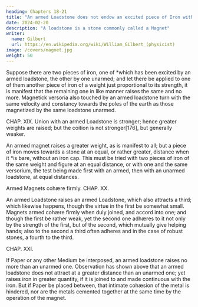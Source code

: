 ```yaml
---
heading: Chapters 18-21
title: "An armed Loadstone does not endow an excited piece of Iron with greater vigour than an unarmed"
date: 2024-02-20
description: "A loadstone is a stone commonly called a Magnet"
writer:
  name: Gilbert
  url: https://en.wikipedia.org/wiki/William_Gilbert_(physicist)
image: /covers/magnet.jpg
weight: 50
---
```



Suppose there are two pieces of iron, one of *which has been excited by an armed loadstone, the other by one unarmed; and let there be applied to one of them another piece of iron of a weight just proportional to its strength, it is manifest that the remaining one in like manner raises the same and no more. Magnetick versoria also touched by an armed loadstone turn with the same velocity and constancy towards the poles of the earth as those magnetized by the same loadstone unarmed.




CHAP. XIX. Union with an armed Loadstone is stronger; hence greater weights are raised; but the coition is not stronger[176], but generally weaker.

An armed magnet raises a greater weight, as is manifest to all; but a piece of iron moves towards a stone at an equal, or rather greater, distance when it *is bare, without an iron cap. This must be tried with two pieces of iron of the same weight and figure at an equal distance, or with one and the same versorium, the test being made first with an armed, then with an unarmed loadstone, at equal distances.



Armed Magnets cohære firmly.
CHAP. XX.

An armed Loadstone raises an armed Loadstone,
which also attracts a third; which likewise
happens, though the virtue in the first
be somewhat small.
Magnets armed cohære firmly when duly joined, and accord into one; and though the first be rather weak, yet the second one adhæres to it not only by the strength of the first, but of the second, which mutually give helping hands; also to the second a third often adheres and in the case of robust stones, a fourth to the third.



CHAP. XXI.


If Paper or any other Medium be interposed,
an armed loadstone raises no more than an
unarmed one.
Observation has shown above that an armed loadstone does not attract at a greater distance than an unarmed one; yet raises iron in greater quantity, if it is joined to and made continuous with the iron. But if Paper be placed between, that intimate cohæsion of the metal is hindered, nor are the metals cemented together at the same time by the operation of the magnet.
